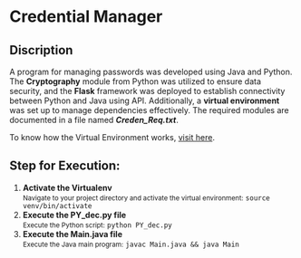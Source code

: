 <h1>Credential Manager</h1>

<h2>Discription</h2>
<p>
A program for managing passwords was developed using Java and Python. The <strong>Cryptography</strong> module from Python was utilized to ensure data security, and the <strong>Flask</strong> framework was deployed to establish connectivity between Python and Java using API. Additionally, a <strong>virtual environment</strong> was set up to manage dependencies effectively. The required modules are documented in a file named <strong><em>Creden_Req.txt</em></strong>.
</p>

<p>
  To know how the Virtual Environment works, <a href="https://www.freecodecamp.org/news/how-to-setup-virtual-environments-in-python/" target="_blank">visit here</a>.
</p>

<h2>Step for Execution:</h2>
<ol>
  <li>
    <strong>Activate the Virtualenv</strong><br>
    <small>Navigate to your project directory and activate the virtual environment:</small>
    <code>source venv/bin/activate</code>
  </li>
  <li>
    <strong>Execute the PY_dec.py file</strong><br>
    <small>Execute the Python script:</small>
    <code>python PY_dec.py</code>
  </li>
  <li>
    <strong>Execute the Main.java file</strong><br>
    <small>Execute the Java main program:</small>
    <code>javac Main.java && java Main</code>
  </li>
</ol>
